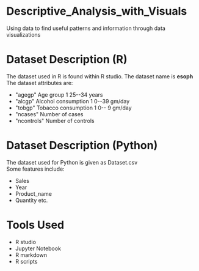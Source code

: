 # Descriptive_Analysis_with_Visuals
Using data to find useful patterns and information through data visualizations
# Dataset Description (R)
The dataset used in R is found within R studio. The dataset name is **esoph** </br>
The dataset attributes are: </br>
* "agegp"	Age group	1 25--34 years
* "alcgp"	Alcohol consumption	1 0--39 gm/day
* "tobgp"	Tobacco consumption	1 0-- 9 gm/day
* "ncases"	Number of cases
* "ncontrols"	Number of controls </br>
# Dataset Description (Python)
The dataset used for Python is given as Dataset.csv </br>
Some features include: </br>
* Sales
* Year
* Product_name
* Quantity etc.
# Tools Used
* R studio
* Jupyter Notebook
* R markdown
* R scripts
